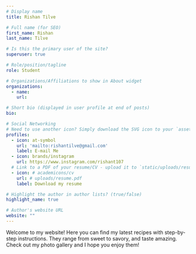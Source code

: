 ```yaml
---
# Display name
title: Rishan Tilve

# Full name (for SEO)
first_name: Rishan
last_name: Tilve

# Is this the primary user of the site?
superuser: true

# Role/position/tagline
role: Student

# Organizations/Affiliations to show in About widget
organizations:
  - name: 
    url: 

# Short bio (displayed in user profile at end of posts)
bio:  

# Social Networking
# Need to use another icon? Simply download the SVG icon to your `assets/media/icons/` folder.
profiles:
  - icon: at-symbol
    url: 'mailto:rishantilve@gmail.com'
    label: E-mail Me
  - icon: brands/instagram
    url: https://www.instagram.com/rishant107
  # Link to a PDF of your resume/CV - upload it to `static/uploads/resume.pdf`
  - icon: # academicons/cv
    url: # uploads/resume.pdf
    label: Download my resume

# Highlight the author in author lists? (true/false)
highlight_name: true

# Author's website URL
website: ""
---
```


Welcome to my website! Here you can find my latest recipes with step-by-step instructions. They range from sweet to savory, and taste amazing. Check out my photo gallery and I hope you enjoy them!

